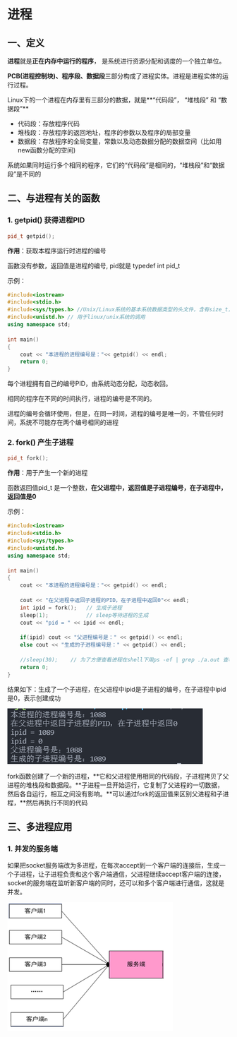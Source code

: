 # 进程

## 一、定义

**进程**就是**正在内存中运行的程序**， 是系统进行资源分配和调度的一个独立单位。

**PCB(进程控制块)、程序段、数据段**三部分构成了进程实体。进程是进程实体的运行过程。

Linux下的一个进程在内存里有三部分的数据，就是**“代码段”， “堆栈段” 和 “数据段”** 

- 代码段：存放程序代码
- 堆栈段：存放程序的返回地址，程序的参数以及程序的局部变量
- 数据段：存放程序的全局变量，常数以及动态数据分配的数据空间（比如用new函数分配的空间)

系统如果同时运行多个相同的程序，它们的“代码段”是相同的，“堆栈段”和“数据段”是不同的

## 二、与进程有关的函数

### 1. getpid()   获得进程PID

```C++
pid_t getpid();
```

**作用**：获取本程序运行时进程的编号

函数没有参数，返回值是进程的编号, pid就是 typedef int pid_t

示例：

```cpp
#include<iostream>
#include<stdio.h>
#include<sys/types.h> //Unix/Linux系统的基本系统数据类型的头文件，含有size_t，time_t，pid_t等类型
#include<unistd.h> // 用于linux/unix系统的调用
using namespace std;

int main()
{
    cout << "本进程的进程编号是："<< getpid() << endl;  
    return 0;
}
```

每个进程拥有自己的编号PID，由系统动态分配，动态收回。

相同的程序在不同的时间执行，进程的编号是不同的。

进程的编号会循环使用，但是，在同一时间，进程的编号是唯一的，不管任何时间，系统不可能存在两个编号相同的进程

### 2. fork()  产生子进程

```C++
pid_t fork();
```

**作用**：用于产生一个新的进程

函数返回值pid_t 是一个整数，**在父进程中，返回值是子进程编号，在子进程中，返回值是0**

示例：

```cpp
#include<iostream>
#include<stdio.h>
#include<sys/types.h>
#include<unistd.h>
using namespace std;

int main()
{
    cout << "本进程的进程编号是："<< getpid() << endl;  

    cout << "在父进程中返回子进程的PID，在子进程中返回0"<< endl;
    int ipid = fork();   // 生成子进程
    sleep(1);            // sleep等待进程的生成
    cout << "pid = " << ipid << endl;

    if(ipid) cout << "父进程编号是：" << getpid() << endl;
    else cout << "生成的子进程编号是：" << getpid() << endl;

    //sleep(30);    // 为了方便查看进程在shell下用ps -ef | grep ./a.out 查看本进程的编号
    return 0;
}
```

结果如下：生成了一个子进程，在父进程中ipid是子进程的编号，在子进程中ipid是0，表示创建成功

![1636169689423](img/1636169689423.png)

fork函数创建了一个新的进程，**它和父进程使用相同的代码段，子进程拷贝了父进程的堆栈段和数据段。**子进程一旦开始运行，它复制了父进程的一切数据，然后各自运行，相互之间没有影响。**可以通过fork的返回值来区别父进程和子进程，**然后再执行不同的代码

## 三、多进程应用

### 1. 并发的服务端

如果把socket服务端改为多进程，在每次accept到一个客户端的连接后，生成一个子进程，让子进程负责和这个客户端通信，父进程继续accept客户端的连接，socket的服务端在监听新客户端的同时，还可以和多个客户端进行通信，这就是并发。

 ![image.png](img/1584447407079086459.png) 

